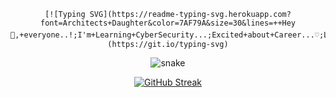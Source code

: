 <div align="center">
	
	[![Typing SVG](https://readme-typing-svg.herokuapp.com?font=Architects+Daughter&color=7AF79A&size=30&lines=++Hey👋,+everyone..!;I'm+Learning+CyberSecurity...;Excited+about+Career...♡;Love+To+Learn+new+skills;Active+Learner/Researcher;Your+visit+means+a+lot...ღ;Thank+You+for+Watching..𓂀)](https://git.io/typing-svg)

<!--- snake -->
<div align="center">
  <img  src="https://github.com/1999AZZAR/1999AZZAR/blob/main/resources/img/grid-snake.svg\"
       alt="snake" /></a>
</div>

[![GitHub Streak](https://github-readme-streak-stats.herokuapp.com?user=Bahy-Mamdouh&theme=shadow-green)](https://git.io/streak-stats)
